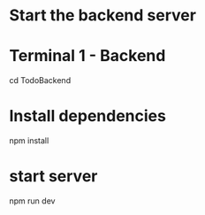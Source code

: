 # Start the backend server

# Terminal 1 - Backend

cd TodoBackend

# Install dependencies

npm install

# start server

npm run dev
